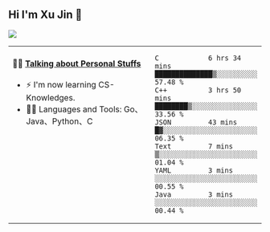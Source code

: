 
## Hi I'm Xu Jin 👋
![](https://komarev.com/ghpvc/?username=jiayouxujin&color=brightgreen&label=PROFILE+VIEWS)



<table align="center">
<tr>
<td valign="top" width="60%">

#### 🏋️‍♀️ <a href="https://github.com/jiayouxujin" target="_blank">Talking about Personal Stuffs</a>
<!-- recent_releases starts -->

- ⚡  I'm now learning CS-Knowledges.  
- 🏊‍♂️ Languages and Tools: Go、Java、Python、C
<!-- recent_releases ends -->
</td>
<td>
 
<!--START_SECTION:waka-->

```text
C            6 hrs 34 mins   ██████████████▒░░░░░░░░░░   57.48 %
C++          3 hrs 50 mins   ████████▒░░░░░░░░░░░░░░░░   33.56 %
JSON         43 mins         █▓░░░░░░░░░░░░░░░░░░░░░░░   06.35 %
Text         7 mins          ▒░░░░░░░░░░░░░░░░░░░░░░░░   01.04 %
YAML         3 mins          ░░░░░░░░░░░░░░░░░░░░░░░░░   00.55 %
Java         3 mins          ░░░░░░░░░░░░░░░░░░░░░░░░░   00.44 %
```

<!--END_SECTION:waka-->
 
</td>
</tr>
</table>





